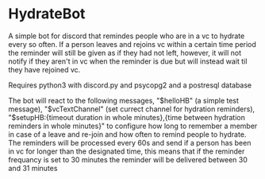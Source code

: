 # HydrateBot
A simple bot for discord that remindes people who are in a vc to hydrate every so often. If a person leaves and rejoins vc within a certain time period the reminder will still be given as if they had not left, however, it will not notify if they aren't in vc when the reminder is due but will instead wait til they have rejoined vc.

Requires python3 with discord.py and psycopg2 and a postresql database

The bot will react to the following messages, "$helloHB" (a simple test message), "$vcTextChannel" (set currect channel for hydration reminders), "$setupHB:{timeout duration in whole minutes},{time between hydration reminders in whole minutes}" to configure how long to remember a member in case of a leave and re-join and how often to remind people to hydrate. The reminders will be processed every 60s and send if a person has been in vc for longer than the designated time, this means that if the reminder frequancy is set to 30 minutes the reminder will be delivered between 30 and 31 minutes
